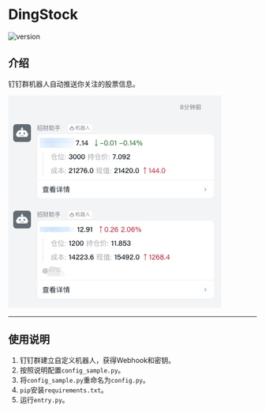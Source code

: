 # DingStock

![version](https://img.shields.io/badge/python-3.7%2B-green)

## 介绍

钉钉群机器人自动推送你关注的股票信息。

![sanp](/assets/snap.jpg)

---

## 使用说明

1. 钉钉群建立自定义机器人，获得Webhook和密钥。  
2. 按照说明配置`config_sample.py`。  
3. 将`config_sample.py`重命名为`config.py`。  
4. `pip`安装`requirements.txt`。
5. 运行`entry.py`。  
